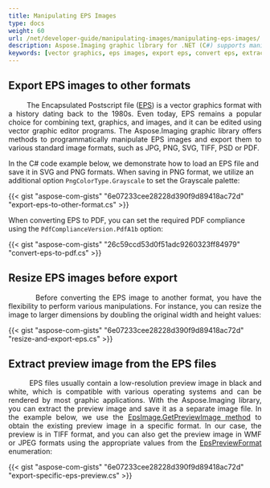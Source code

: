 ```yaml
---
title: Manipulating EPS Images
type: docs
weight: 60
url: /net/developer-guide/manipulating-images/manipulating-eps-images/
description: Aspose.Imaging graphic library for .NET (C#) supports manipulating EPS images, exporting to other formats, resizing images and extracting preview images.
keywords: [vector graphics, eps images, export eps, convert eps, extract eps preview, export eps preview, preview image, eps to pdf]
---
```


## Export EPS images to other formats

<p align='justify'>
&nbsp;&nbsp;&nbsp;&nbsp;&nbsp;&nbsp;&nbsp;&nbsp;
The Encapsulated Postscript file (<a href="https://docs.fileformat.com/page-description-language/eps/">EPS</a>) is a vector graphics format with a history dating back to the 1980s. Even today, EPS remains a popular choice for combining text, graphics, and images, and it can be edited using vector graphic editor programs. The Aspose.Imaging graphic library offers methods to programmatically manipulate EPS images and export them to various standard image formats, such as JPG, PNG, SVG, TIFF, PSD or PDF.

In the C# code example below, we demonstrate how to load an EPS file and save it in SVG and PNG formats. When saving in PNG format, we utilize an additional option `PngColorType.Grayscale` to set the Grayscale palette:
</p>

{{< gist "aspose-com-gists" "6e07233cee28228d390f9d89418ac72d" "export-eps-to-other-format.cs" >}}

When converting EPS to PDF, you can set the required PDF compliance using the `PdfComplianceVersion.PdfA1b` option:

{{< gist "aspose-com-gists" "26c59ccd53d0f51adc9260323ff84979" "convert-eps-to-pdf.cs" >}}

## Resize EPS images before export

<p align='justify'>
&nbsp;&nbsp;&nbsp;&nbsp;&nbsp;&nbsp;&nbsp;&nbsp;
Before converting the EPS image to another format, you have the flexibility to perform various manipulations. For instance, you can resize the image to larger dimensions by doubling the original width and height values:
</p>

{{< gist "aspose-com-gists" "6e07233cee28228d390f9d89418ac72d" "resize-and-export-eps.cs" >}}

## Extract preview image from the EPS files

<p align='justify'>
&nbsp;&nbsp;&nbsp;&nbsp;&nbsp;&nbsp;&nbsp;&nbsp;
EPS files usually contain a low-resolution preview image in black and white, which is compatible with various operating systems and can be rendered by most graphic applications. With the Aspose.Imaging library, you can extract the preview image and save it as a separate image file. In the example below, we use the <a href="https://reference.aspose.com/imaging/net/aspose.imaging.fileformats.eps/epsimage/getpreviewimage/">EpsImage.GetPreviewImage method</a> to obtain the existing preview image in a specific format. In our case, the preview is in TIFF format, and you can also get the preview image in WMF or JPEG formats using the appropriate values from the <a href="https://reference.aspose.com/imaging/net/aspose.imaging.fileformats.eps/epspreviewformat/">EpsPreviewFormat</a> enumeration:
</p>

{{< gist "aspose-com-gists" "6e07233cee28228d390f9d89418ac72d" "export-specific-eps-preview.cs" >}}
